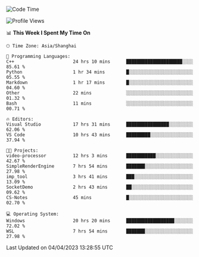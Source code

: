 <!--START_SECTION:waka-->
![Code Time](http://img.shields.io/badge/Code%20Time-838%20hrs%2055%20mins-blue)

![Profile Views](http://img.shields.io/badge/Profile%20Views-4-blue)

📊 **This Week I Spent My Time On** 

```text
🕑︎ Time Zone: Asia/Shanghai

💬 Programming Languages: 
C++                      24 hrs 10 mins      █████████████████████░░░░   85.61 % 
Python                   1 hr 34 mins        █░░░░░░░░░░░░░░░░░░░░░░░░   05.55 % 
Markdown                 1 hr 17 mins        █░░░░░░░░░░░░░░░░░░░░░░░░   04.60 % 
Other                    22 mins             ░░░░░░░░░░░░░░░░░░░░░░░░░   01.32 % 
Bash                     11 mins             ░░░░░░░░░░░░░░░░░░░░░░░░░   00.71 % 

🔥 Editors: 
Visual Studio            17 hrs 31 mins      ████████████████░░░░░░░░░   62.06 % 
VS Code                  10 hrs 43 mins      █████████░░░░░░░░░░░░░░░░   37.94 % 

🐱‍💻 Projects: 
video-processor          12 hrs 3 mins       ███████████░░░░░░░░░░░░░░   42.67 % 
SimpleRenderEngine       7 hrs 54 mins       ███████░░░░░░░░░░░░░░░░░░   27.98 % 
imp_tool                 3 hrs 41 mins       ███░░░░░░░░░░░░░░░░░░░░░░   13.09 % 
SocketDemo               2 hrs 43 mins       ██░░░░░░░░░░░░░░░░░░░░░░░   09.62 % 
CS-Notes                 45 mins             █░░░░░░░░░░░░░░░░░░░░░░░░   02.70 % 

💻 Operating System: 
Windows                  20 hrs 20 mins      ██████████████████░░░░░░░   72.02 % 
WSL                      7 hrs 54 mins       ███████░░░░░░░░░░░░░░░░░░   27.98 % 
```


 Last Updated on 04/04/2023 13:28:55 UTC
<!--END_SECTION:waka-->